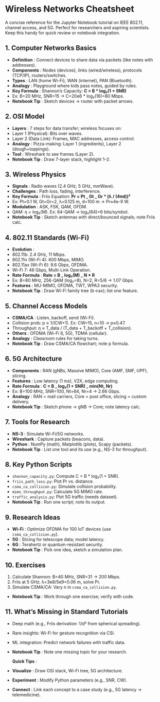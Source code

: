 # Wireless Networks Cheatsheet

A concise reference for the Jupyter Notebook tutorial on IEEE 802.11, channel access, and 5G. Perfect for researchers and aspiring scientists. Keep this handy for quick review or notebook integration.

## 1. Computer Networks Basics

- **Definition** : Connect devices to share data via packets (like notes with addresses).
- **Components** : Nodes (devices), links (wired/wireless), protocols (TCP/IP), routers/switches.
- **Types** : LAN (home Wi-Fi), WAN (internet), PAN (Bluetooth).
- **Analogy** : Playground where kids pass notes, guided by rules.
- **Key Formula** : Shannon’s Capacity: **C = B \* log₂(1 + SNR)**
- Ex: B=20 MHz, SNR=15 → C=20e6 \* log₂(16)=80 Mbps.
- **Notebook Tip** : Sketch devices → router with packet arrows.

## 2. OSI Model

- **Layers** : 7 steps for data transfer; wireless focuses on:
- Layer 1 (Physical): Bits over waves.
- Layer 2 (Data Link): Frames, MAC addresses, access control.
- **Analogy** : Pizza-making: Layer 1 (ingredients), Layer 2 (dough+toppings).
- **Tool** : Wireshark to see frames (Layer 2).
- **Notebook Tip** : Draw 7-layer stack, highlight 1–2.

## 3. Wireless Physics

- **Signals** : Radio waves (2.4 GHz, 5 GHz, mmWave).
- **Challenges** : Path loss, fading, interference.
- **Key Formula** : Friis Equation: **Pr = Pt _ Gt _ Gr \* (λ / (4πd))²**
- Ex: Pt=0.1 W, Gt=Gr=2, λ=0.125 m, d=100 m → Pr≈4e-9 W.
- **Modulation** : ASK, FSK, QAM, OFDM.
- QAM: η = log₂(M). Ex: 64-QAM → log₂(64)=6 bits/symbol.
- **Notebook Tip** : Sketch antennas with direct/bounced signals; note Friis calc.

## 4. 802.11 Standards (Wi-Fi)

- **Evolution** :
- 802.11b: 2.4 GHz, 11 Mbps.
- 802.11n (Wi-Fi 4): 600 Mbps, MIMO.
- 802.11ax (Wi-Fi 6): 9.6 Gbps, OFDMA.
- Wi-Fi 7: 46 Gbps, Multi-Link Operation.
- **Rate Formula** : **Rate = B _ log₂(M) _ N \* R**
- Ex: B=80 MHz, 256-QAM (log₂=8), N=2, R=5/6 → 1.07 Gbps.
- **Features** : MU-MIMO, OFDMA, TWT, WPA3 security.
- **Notebook Tip** : Draw Wi-Fi family tree (b→ax); list one feature.

## 5. Channel Access Models

- **CSMA/CA** : Listen, backoff, send (Wi-Fi).
- Collision prob: p ≈ 1/(CW+1). Ex: CW=15, n=10 → p≈0.47.
- Throughput: η ≈ T_data / (T_data + T_backoff + T_collision).
- **Others** : OFDMA (Wi-Fi 6, 5G), TDMA (cellular).
- **Analogy** : Classroom rules for taking turns.
- **Notebook Tip** : Draw CSMA/CA flowchart; note p formula.

## 6. 5G Architecture

- **Components** : RAN (gNBs, Massive MIMO), Core (AMF, SMF, UPF), slicing.
- **Features** : Low latency (1 ms), V2X, edge computing.
- **Rate Formula** : **C = B _ log₂(1 + SNR) _ min(Nt, Nr)**
- Ex: B=100 MHz, SNR=100, Nt=64, Nr=4 → 2.66 Gbps.
- **Analogy** : RAN = mail carriers, Core = post office, slicing = custom delivery.
- **Notebook Tip** : Sketch phone → gNB → Core; note latency calc.

## 7. Tools for Research

- **NS-3** : Simulate Wi-Fi/5G networks.
- **Wireshark** : Capture packets (beacons, data).
- **Python** : NumPy (math), Matplotlib (plots), Scapy (packets).
- **Notebook Tip** : List one tool and its use (e.g., NS-3 for throughput).

## 8. Key Python Scripts

- `shannon_capacity.py`: Compute C = B \* log₂(1 + SNR).
- `friis_path_loss.py`: Plot Pr vs. distance.
- `csma_ca_collision.py`: Simulate collision probability.
- `mimo_throughput.py`: Calculate 5G MIMO rate.
- `traffic_analysis.py`: Plot 5G traffic (needs dataset).
- **Notebook Tip** : Run one script; note its output.

## 9. Research Ideas

- **Wi-Fi** : Optimize OFDMA for 100 IoT devices (use `csma_ca_collision.py`).
- **5G** : Slicing for telescope data; model latency.
- **6G** : Terahertz or quantum-resistant security.
- **Notebook Tip** : Pick one idea, sketch a simulation plan.

## 10. Exercises

1. Calculate Shannon: B=40 MHz, SNR=31 → 200 Mbps.
2. Friis at 5 GHz: λ=3e8/5e9=0.06 m, solve Pr.
3. Simulate CSMA/CA: Vary n in `csma_ca_collision.py`.

- **Notebook Tip** : Work through one exercise; verify with code.

## 11. What’s Missing in Standard Tutorials

- Deep math (e.g., Friis derivation: 1/d² from spherical spreading).
- Rare insights: Wi-Fi for gesture recognition via CSI.
- ML integration: Predict network failures with traffic data.
- **Notebook Tip** : Note one missing topic for your research.

  **Quick Tips** :

- **Visualize** : Draw OSI stack, Wi-Fi tree, 5G architecture.
- **Experiment** : Modify Python parameters (e.g., SNR, CW).
- **Connect** : Link each concept to a case study (e.g., 5G latency → telemedicine).
